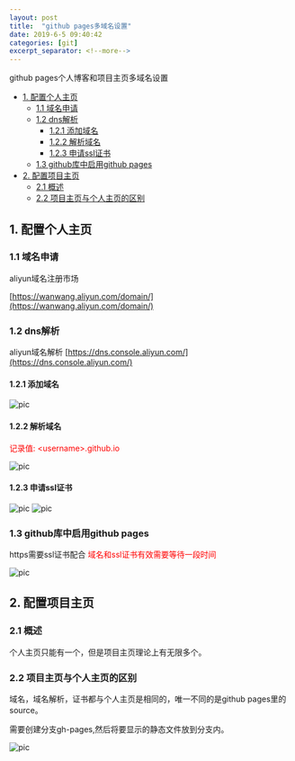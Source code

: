 ```yaml
---
layout: post
title:  "github pages多域名设置"
date: 2019-6-5 09:40:42
categories: [git]
excerpt_separator: <!--more-->
---
```

github pages个人博客和项目主页多域名设置
<!--more-->

<!-- @import "[TOC]" {cmd="toc" depthFrom=1 depthTo=6 orderedList=false} -->

<!-- code_chunk_output -->

* [1. 配置个人主页](#1-配置个人主页)
	* [1.1 域名申请](#11-域名申请)
	* [1.2 dns解析](#12-dns解析)
		* [1.2.1 添加域名](#121-添加域名)
		* [1.2.2 解析域名](#122-解析域名)
		* [1.2.3 申请ssl证书](#123-申请ssl证书)
	* [1.3 github库中启用github pages](#13-github库中启用github-pages)
* [2. 配置项目主页](#2-配置项目主页)
	* [2.1 概述](#21-概述)
	* [2.2 项目主页与个人主页的区别](#22-项目主页与个人主页的区别)

<!-- /code_chunk_output -->

## 1. 配置个人主页

### 1.1 域名申请

aliyun域名注册市场

[https://wanwang.aliyun.com/domain/](https://wanwang.aliyun.com/domain/)

### 1.2 dns解析

aliyun域名解析
[https://dns.console.aliyun.com/](https://dns.console.aliyun.com/)

#### 1.2.1 添加域名

![pic](/images/微信截图_20190605095235.png)

#### 1.2.2 解析域名

<font color=red>记录值: \<username\>.github.io</font>

![pic](/images/微信截图_20190605095318.png)

#### 1.2.3 申请ssl证书

![pic](/images/微信截图_20190605113504.png)
![pic](/images/微信截图_20190605113533.png)

### 1.3 github库中启用github pages

https需要ssl证书配合
<font color=red>域名和ssl证书有效需要等待一段时间</font>

![pic](/images/微信截图_20190605100241.png)

## 2. 配置项目主页

### 2.1 概述

个人主页只能有一个，但是项目主页理论上有无限多个。

### 2.2 项目主页与个人主页的区别

域名，域名解析，证书都与个人主页是相同的，唯一不同的是github pages里的source。

需要创建分支gh-pages,然后将要显示的静态文件放到分支内。

![pic](/images/微信截图_20190605114143.png)
